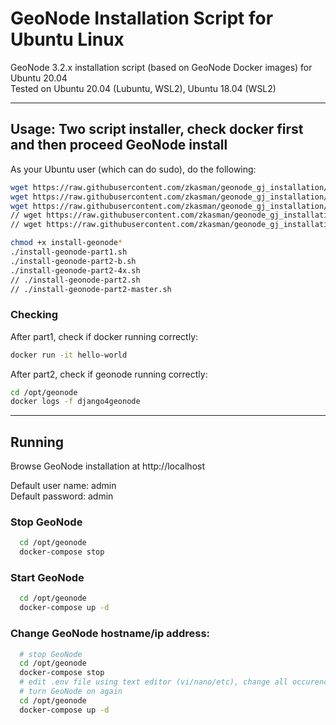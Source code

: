 # GeoNode Installation Script for Ubuntu Linux
GeoNode 3.2.x installation script (based on GeoNode Docker images) for Ubuntu 20.04
<br>
Tested on Ubuntu 20.04 (Lubuntu, WSL2), Ubuntu 18.04 (WSL2)

<hr>

## Usage: Two script installer, check docker first and then proceed GeoNode install

As your Ubuntu user (which can do sudo), do the following:
``` bash
wget https://raw.githubusercontent.com/zkasman/geonode_gj_installation/main/install-geonode-part1.sh
wget https://raw.githubusercontent.com/zkasman/geonode_gj_installation/main/install-geonode-part2-b.sh
wget https://raw.githubusercontent.com/zkasman/geonode_gj_installation/main/install-geonode-part2-4x.sh
// wget https://raw.githubusercontent.com/zkasman/geonode_gj_installation/main/install-geonode-part2.sh
// wget https://raw.githubusercontent.com/zkasman/geonode_gj_installation/main/install-geonode-part2-master.sh

chmod +x install-geonode*
./install-geonode-part1.sh
./install-geonode-part2-b.sh
./install-geonode-part2-4x.sh
// ./install-geonode-part2.sh
// ./install-geonode-part2-master.sh
```


### Checking
After part1, check if docker running correctly:
``` bash
docker run -it hello-world
```

After part2, check if geonode running correctly:
``` bash
cd /opt/geonode
docker logs -f django4geonode
```

<hr>

## Running
Browse GeoNode installation at http://localhost

Default user name: admin
<br>
Default password: admin


### Stop GeoNode
``` bash
  cd /opt/geonode
  docker-compose stop
```

### Start GeoNode
``` bash
  cd /opt/geonode
  docker-compose up -d
```

### Change GeoNode hostname/ip address:
``` bash
  # stop GeoNode
  cd /opt/geonode
  docker-compose stop
  # edit .env file using text editor (vi/nano/etc), change all occurence of "localhost" into desired hostname/ip address
  # turn GeoNode on again
  cd /opt/geonode
  docker-compose up -d
```
